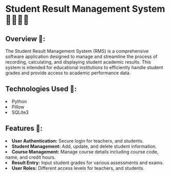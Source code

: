 <h1> Student Result Management System 👩‍🎓👨‍🎓</h1>

<h2>Overview 📄:  </h2> 
The Student Result Management System (RMS) is a comprehensive software application designed to manage and streamline the process of recording, calculating, and displaying student academic results. This system is intended for educational institutions to efficiently handle student grades and provide access to academic performance data.

<h2>Technologies Used 🤖:</h2>
<li>Python</li>
<li>Pillow</li>
<li>SQLite3</li>

<h2> Features 📝: </h2> 
<li><strong>User Authentication:</strong> Secure login for teachers, and students.</li>
<li><strong>Student Management:</strong> Add, update, and delete student information.</li>
<li><strong>Course Management:</strong> Manage course details including course code, name, and credit hours.</li>
<li><strong>Result Entry:</strong> Input student grades for various assessments and exams.</li>
<li><strong>User Roles:</strong> Different access levels for teachers, and students. </li>
